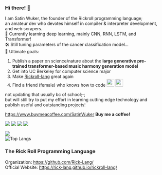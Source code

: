 ### Hi there! 👋
I am Satin Wuker, the founder of the Rickroll programming language; <br>
an amateur dev who devotes himself in compiler & interpreter development, and web scrapers. <br>
🔎 Currently learning deep learning, mainly CNN, RNN, LSTM, and Transformer! <br>
🛠️ Still tuning parameters of the cancer classification model... <br>
🚀 Ultimate goals:
1. Publish a paper on science/nature about the **large generative pre-trained transformer-based music harmony generation model**
2. Get into UC Berkeley for computer science major
3. Make [Rickroll-lang](https://github.com/Rick-Lang/rickroll-lang) great again
3. Find a friend (female) who knows how to code <img src="https://i.pinimg.com/originals/20/3b/c2/203bc22442df63b3a82e7d4079f52403.jpg" width="25" height="25"> <img src="https://i.pinimg.com/originals/20/3b/c2/203bc22442df63b3a82e7d4079f52403.jpg" width="25" height="25">

not updating that usually bc of school;-; <br>
but will still try to put my effort in learning cutting edge technology and publish useful and outstanding projects!

https://www.buymeacoffee.com/SatinWuker
**Buy me a coffee!**

![](https://img.shields.io/discord/915760402195959861?color=green&label=discord)
![](https://img.shields.io/github/stars/SatinWuker?label=My%20Stars&color=red&style=social)
![](https://img.shields.io/github/stars/Rick-lang?label=Rick-lang%20Team%20Stars&logoColor=red&style=social)
![](https://komarev.com/ghpvc/?username=SatinWuker)

![](https://github-readme-stats.vercel.app/api?username=SatinWuker&count_private=false)
<br>
![Top Langs](https://github-readme-stats.vercel.app/api/top-langs/?username=SatinWuker)

### The Rick Roll Programming Language
Organization: https://github.com/Rick-Lang/
<br>
Official Website: https://rick-lang.github.io/rickroll-lang/

